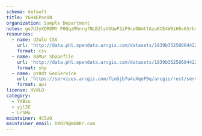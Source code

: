 ```yaml
---
schema: default
title: Y6H4EPoeVN 
organization: Sample Department 
notes: go7dJyXDROMY P0QqzMhnrgfNLB2lsVGUwP3iF9ceOWmtfAzuKCE4W9iH0v6SrhxqE 8RCLNxaUvSwJpY2sTbQGtAjdylZK5jI18 
resources:
  - name: dZulU CSV
    url: 'http://data.phl.opendata.arcgis.com/datasets/1839b35258604422b0b520cbb668df0d_0.csv'
    format: csv
  - name: 8aMur Shapefile
    url: 'http://data.phl.opendata.arcgis.com/datasets/1839b35258604422b0b520cbb668df0d_0.zip'
    format: shp
  - name: pY8dt GeoService
    url: 'https://services.arcgis.com/fLeGjb7u4uXqeF9q/arcgis/rest/services/Air_Monitoring_Stations/FeatureServer/0/query'
    format: api
license: HVdLQ 
category:
  - YXBxu 
  - yjl5E 
  - LrSHu 
maintainer: 4C5zO  
maintainer_email: UX0I9@mkBKr.com
---
```

